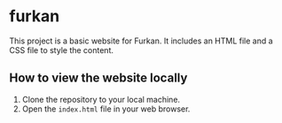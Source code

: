 # furkan

This project is a basic website for Furkan. It includes an HTML file and a CSS file to style the content.

## How to view the website locally

1. Clone the repository to your local machine.
2. Open the `index.html` file in your web browser.

